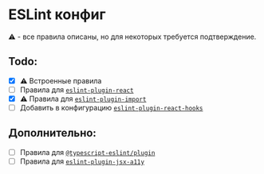 # ESLint конфиг

:warning: - все правила описаны, но для некоторых требуется подтверждение.

## Todo:

- [x] :warning: Встроенные правила
- [ ] Правила для [`eslint-plugin-react`](https://github.com/yannickcr/eslint-plugin-react)
- [x] :warning: Правила для [`eslint-plugin-import`](https://github.com/benmosher/eslint-plugin-import)
- [ ] Добавить в конфигурацию [`eslint-plugin-react-hooks`](https://www.npmjs.com/package/eslint-plugin-react-hooks)

## Дополнительно:

- [ ] Правила для [`@typescript-eslint/plugin`](https://github.com/typescript-eslint/typescript-eslint)
- [ ] Правила для [`eslint-plugin-jsx-a11y`](https://github.com/evcohen/eslint-plugin-jsx-a11y)

